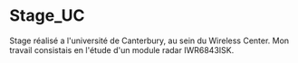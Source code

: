 # Stage_UC

Stage réalisé a l'université de Canterbury, au sein du Wireless Center. Mon travail consistais en l'étude d'un module radar IWR6843ISK.